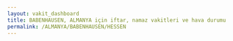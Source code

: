 ```yaml
---
layout: vakit_dashboard
title: BABENHAUSEN, ALMANYA için iftar, namaz vakitleri ve hava durumu - ilçe/eyalet seç
permalink: /ALMANYA/BABENHAUSEN/HESSEN
---
```


<script type="text/javascript">
  var GLOBAL_COUNTRY = 'ALMANYA';
  var GLOBAL_CITY = 'BABENHAUSEN';
  var GLOBAL_STATE = 'HESSEN';
  var lat = 72;
  var lon = 21;
</script>
